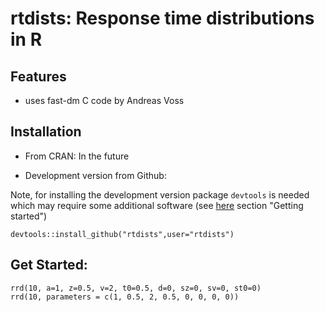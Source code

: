rtdists: Response time distributions in R
====

## Features

* uses fast-dm C code by Andreas Voss

## Installation

* From CRAN: In the future

* Development version from Github:

Note, for installing the development version package `devtools` is needed which may require some additional software (see [here](http://r-pkgs.had.co.nz/intro.html) section "Getting started")
```
devtools::install_github("rtdists",user="rtdists")
```

## Get Started:
```
rrd(10, a=1, z=0.5, v=2, t0=0.5, d=0, sz=0, sv=0, st0=0)
rrd(10, parameters = c(1, 0.5, 2, 0.5, 0, 0, 0, 0))
```

